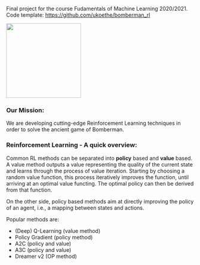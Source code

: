 Final project for the course Fudamentals of Machine Learning 2020/2021.  
Code template: https://github.com/ukoethe/bomberman_rl  

<p align="left">
  <img src="https://user-images.githubusercontent.com/44967870/111886785-b9e61a80-89d0-11eb-9363-266bfc891436.png"  width="200"/> <h3>Our Mission:</h3> We are developing cutting-edge Reinforcement Learning techniques in order to solve the ancient game of Bomberman. 
</p> 

### Reinforcement Learning - A quick overview: 

Common RL methods can be separated into **policy** based and **value** based.  
A value method outputs a value representing the quality of the current state and learns through the process of value iteration. Starting by choosing a random value function, this process iteratively improves the function, until arriving at an optimal value functing. The optimal policy can then be derived from that function. 
  
On the other side, policy based methods aim at directly improving the policy of an agent, i.e., a mapping between states and actions. 

Popular methods are:  
- (Deep) Q-Learning (value method)
- Policy Gradient (policy method)
- A2C (policy and value)
- A3C (policy and value)
- Dreamer v2 (OP method)
